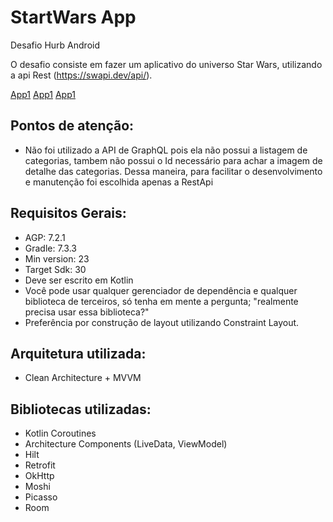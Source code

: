 # StartWars App

Desafio Hurb Android

O desafio consiste em fazer um aplicativo do universo Star Wars, utilizando a api Rest (https://swapi.dev/api/).

[App1](/app1.png)
[App1](/app2.png)
[App1](/app3.png)

## Pontos de atenção:

* Não foi utilizado a API de GraphQL pois ela não possui a listagem de categorias, tambem não possui o Id necessário para achar a imagem de detalhe das categorias. Dessa maneira, para facilitar o desenvolvimento e manutenção foi escolhida apenas a RestApi

## Requisitos Gerais:
- AGP: 7.2.1
- Gradle: 7.3.3
- Min version: 23
- Target Sdk: 30
- Deve ser escrito em Kotlin
- Você pode usar qualquer gerenciador de dependência e qualquer biblioteca de terceiros, só tenha em mente a pergunta; "realmente precisa usar essa biblioteca?"
- Preferência por construção de layout utilizando Constraint Layout.

## Arquitetura utilizada:

* Clean Architecture + MVVM

## Bibliotecas utilizadas:
* Kotlin Coroutines
* Architecture Components (LiveData, ViewModel)
* Hilt
* Retrofit
* OkHttp
* Moshi
* Picasso
* Room
